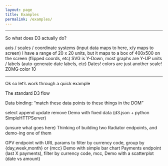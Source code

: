 ```yaml
---
layout: page
title: Examples
permalink: /examples/
---
```


---

So what does D3 actually do?

axis / scales / coordinate systems (input data maps to here, x/y maps to screen)
I have a range of 20 x 20 units, but it maps to a box of 400x500 on the screen (flipped coords, etc)
SVG is Y-Down, most graphs are Y-UP
units / labels (auto-generate date labels, etc)
Dates!
colors are just another scale!
ZOMG color 10

---

Ok so let’s work through a quick example

The standard D3 flow

Data binding: “match these data points to these things in the DOM”

select
append
update
remove
Demo with fixed data (d3.json + python SimpleHTTPServer)

(unsure what goes here)
Thinking of building two Radiator endpoints, and demo-ing one of them

GPV endpoint with URL params to filter by currency code, group by {day,week,month} or {mcc}
Demo with simple bar chart
Payments endpoint (last X payments), filter by currency code, mcc,
Demo with a scatterplot (date vs amount)